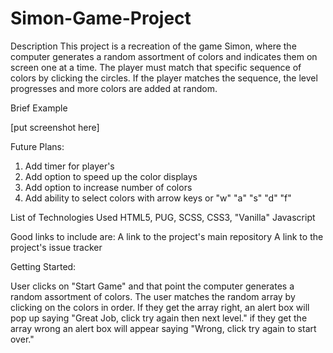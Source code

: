 # Simon-Game-Project

Description
 This project is a recreation of the game Simon, where the computer generates a random assortment of colors and indicates them on screen one at a time.  The player must match that specific sequence of colors by clicking the circles.  If the player matches the sequence, the level progresses and more colors are added at random.

Brief Example
 
[put screenshot here]

Future Plans:
1. Add timer for player's
2. Add option to speed up the color displays
3. Add option to increase number of colors
4. Add ability to select colors with arrow keys or "w" "a" "s" "d" "f" 


List of Technologies Used
HTML5, PUG, SCSS, CSS3, "Vanilla" Javascript

Good links to include are:
A link to the project's main repository
A link to the project's issue tracker


Getting Started:

User clicks on "Start Game" and that point the computer generates a random assortment of colors. The user matches the random array by clicking on the colors in order. If they get the array right, an alert box will pop up saying "Great Job, click try again then next level." if they get the array wrong an alert box will appear saying "Wrong, click try again to start over."